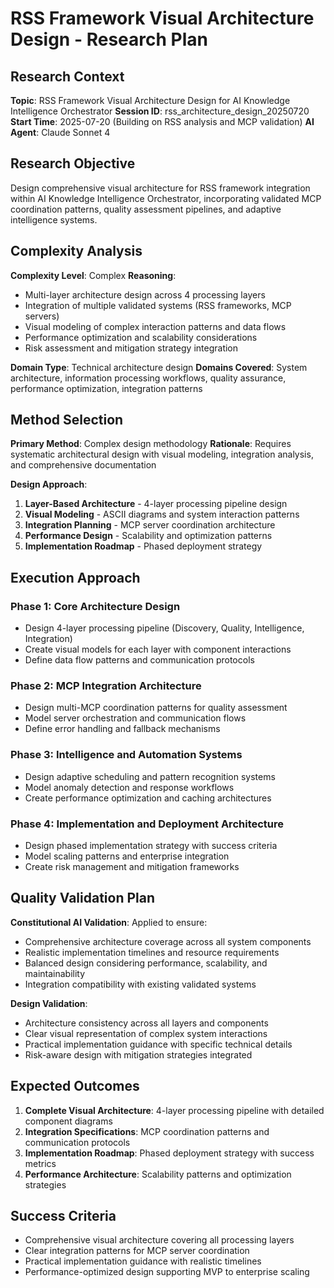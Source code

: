 # RSS Framework Visual Architecture Design - Research Plan

## Research Context

**Topic**: RSS Framework Visual Architecture Design for AI Knowledge Intelligence Orchestrator
**Session ID**: rss_architecture_design_20250720  
**Start Time**: 2025-07-20 (Building on RSS analysis and MCP validation)
**AI Agent**: Claude Sonnet 4  

## Research Objective

Design comprehensive visual architecture for RSS framework integration within AI Knowledge Intelligence Orchestrator, incorporating validated MCP coordination patterns, quality assessment pipelines, and adaptive intelligence systems.

## Complexity Analysis

**Complexity Level**: Complex
**Reasoning**: 
- Multi-layer architecture design across 4 processing layers
- Integration of multiple validated systems (RSS frameworks, MCP servers)
- Visual modeling of complex interaction patterns and data flows
- Performance optimization and scalability considerations
- Risk assessment and mitigation strategy integration

**Domain Type**: Technical architecture design
**Domains Covered**: System architecture, information processing workflows, quality assurance, performance optimization, integration patterns

## Method Selection

**Primary Method**: Complex design methodology
**Rationale**: Requires systematic architectural design with visual modeling, integration analysis, and comprehensive documentation

**Design Approach**:
1. **Layer-Based Architecture** - 4-layer processing pipeline design
2. **Visual Modeling** - ASCII diagrams and system interaction patterns
3. **Integration Planning** - MCP server coordination architecture
4. **Performance Design** - Scalability and optimization patterns
5. **Implementation Roadmap** - Phased deployment strategy

## Execution Approach

### Phase 1: Core Architecture Design
- Design 4-layer processing pipeline (Discovery, Quality, Intelligence, Integration)
- Create visual models for each layer with component interactions
- Define data flow patterns and communication protocols

### Phase 2: MCP Integration Architecture
- Design multi-MCP coordination patterns for quality assessment
- Model server orchestration and communication flows
- Define error handling and fallback mechanisms

### Phase 3: Intelligence and Automation Systems
- Design adaptive scheduling and pattern recognition systems
- Model anomaly detection and response workflows
- Create performance optimization and caching architectures

### Phase 4: Implementation and Deployment Architecture
- Design phased implementation strategy with success criteria
- Model scaling patterns and enterprise integration
- Create risk management and mitigation frameworks

## Quality Validation Plan

**Constitutional AI Validation**: Applied to ensure:
- Comprehensive architecture coverage across all system components
- Realistic implementation timelines and resource requirements
- Balanced design considering performance, scalability, and maintainability
- Integration compatibility with existing validated systems

**Design Validation**: 
- Architecture consistency across all layers and components
- Clear visual representation of complex system interactions
- Practical implementation guidance with specific technical details
- Risk-aware design with mitigation strategies integrated

## Expected Outcomes

1. **Complete Visual Architecture**: 4-layer processing pipeline with detailed component diagrams
2. **Integration Specifications**: MCP coordination patterns and communication protocols
3. **Implementation Roadmap**: Phased deployment strategy with success metrics
4. **Performance Architecture**: Scalability patterns and optimization strategies

## Success Criteria

- Comprehensive visual architecture covering all processing layers
- Clear integration patterns for MCP server coordination
- Practical implementation guidance with realistic timelines
- Performance-optimized design supporting MVP to enterprise scaling